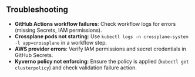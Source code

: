 ## Troubleshooting

- **GitHub Actions workflow failures**: Check workflow logs for errors (missing Secrets, IAM permissions).
- **Crossplane pods not starting**: Use `kubectl logs -n crossplane-system -l app=crossplane` in a workflow step.
- **AWS provider errors**: Verify IAM permissions and secret credentials in GitHub Secrets.
- **Kyverno policy not enforcing**: Ensure the policy is applied (`kubectl get clusterpolicy`) and check validation
  failure action.

